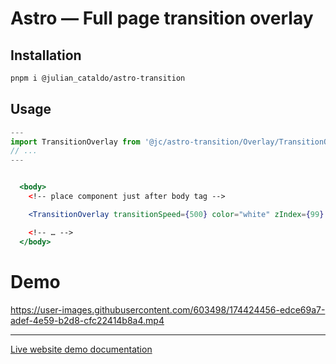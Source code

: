 # Astro — Full page transition overlay

## Installation

```sh
pnpm i @julian_cataldo/astro-transition
```

## Usage

```ts
---
import TransitionOverlay from '@jc/astro-transition/Overlay/TransitionOverlay.astro';
// ...
---
```

```jsx

  <body>
    <!-- place component just after body tag -->

    <TransitionOverlay transitionSpeed={500} color="white" zIndex={99} />

    <!-- … -->
  </body>

```

# Demo

https://user-images.githubusercontent.com/603498/174424456-edce69a7-adef-4e59-b2d8-cfc22414b8a4.mp4

---

[Live website demo documentation](../../demo)
